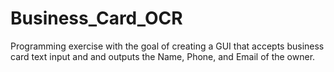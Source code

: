 # Business_Card_OCR
Programming exercise with the goal of creating a GUI that accepts business card text input and and outputs the Name, Phone, and Email of the owner. 
